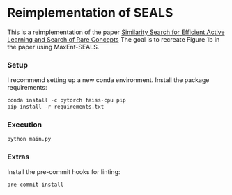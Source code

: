 # Reimplementation of SEALS

This is a reimplementation of the paper [Similarity Search for Efficient Active Learning and Search of Rare Concepts](https://arxiv.org/pdf/2007.00077.pdf)
The goal is to recreate Figure 1b in the paper using MaxEnt-SEALS.

### Setup
I recommend setting up a new conda environment.
Install the package requirements:
```python
conda install -c pytorch faiss-cpu pip
pip install -r requirements.txt
```

### Execution
```python
python main.py
```

### Extras
Install the pre-commit hooks for linting:
```python
pre-commit install
```

